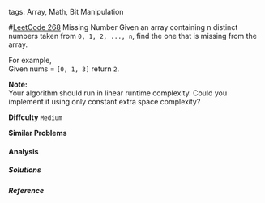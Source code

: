 tags: Array, Math, Bit Manipulation

#[LeetCode 268] Missing Number
Given an array containing n distinct numbers taken from `0, 1, 2, ..., n`, find the one that is missing from the array.

For example,  
Given nums = `[0, 1, 3]` return `2`.

**Note:**  
Your algorithm should run in linear runtime complexity. Could you implement it using only constant extra space complexity?


**Diffculty**
`Medium`

**Similar Problems**


#### Analysis


##### Solutions


##### Reference

[LeetCode 268]:https://leetcode.com/problems/missing-number
